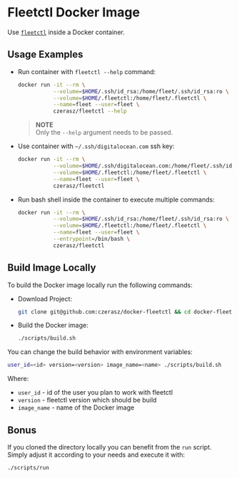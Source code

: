 # Fleetctl Docker Image

Use [`fleetctl`](https://github.com/coreos/fleet) inside a Docker container.

## Usage Examples

- Run container with `fleetctl --help` command:

  ```bash
  docker run -it --rm \
             --volume=$HOME/.ssh/id_rsa:/home/fleet/.ssh/id_rsa:ro \
             --volume=$HOME/.fleetctl:/home/fleet/.fleetctl \
             --name=fleet --user=fleet \
             czerasz/fleetctl --help
  ```

  > **NOTE**
  > <br/> Only the `--help` argument needs to be passed.

- Use container with `~/.ssh/digitalocean.com` ssh key:

  ```bash
  docker run -it --rm \
             --volume=$HOME/.ssh/digitalocean.com:/home/fleet/.ssh/id_rsa:ro \
             --volume=$HOME/.fleetctl:/home/fleet/.fleetctl \
             --name=fleet --user=fleet \
             czerasz/fleetctl
  ```

- Run bash shell inside the container to execute multiple commands:

  ```bash
  docker run -it --rm \
             --volume=$HOME/.ssh/id_rsa:/home/fleet/.ssh/id_rsa:ro \
             --volume=$HOME/.fleetctl:/home/fleet/.fleetctl \
             --name=fleet --user=fleet \
             --entrypoint=/bin/bash \
             czerasz/fleetctl
  ```

## Build Image Locally

To build the Docker image locally run the following commands:

- Download Project:

  ```bash
  git clone git@github.com:czerasz/docker-fleetctl && cd docker-fleetctl
  ```

- Build the Docker image:

  ```bash
  ./scripts/build.sh
  ```

You can change the build behavior with environment variables:

```bash
user_id=<id> version=<version> image_name=<name> ./scripts/build.sh
```

Where:

- `user_id`    - id of the user you plan to work with fleetctl
- `version`    - fleetctl version which should be build
- `image_name` - name of the Docker image

## Bonus

If you cloned the directory locally you can benefit from the `run` script.
Simply adjust it according to your needs and execute it with:

```bash
./scripts/run
```

